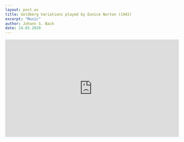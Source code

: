 ```yaml
---
layout: post_ex
title: Goldberg Variations played by Eunice Norton (1942)
excerpt: "Music"
author: Johann S. Bach
date: 14.03.2020
---
```


<iframe width="560" height="315" src="https://www.youtube.com/embed/LBZhx_vUCmE" frameborder="0" allow="autoplay; encrypted-media" allowfullscreen></iframe>
